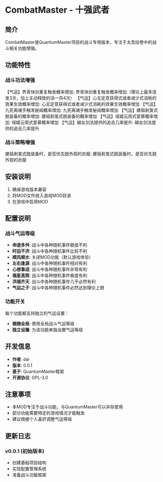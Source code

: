 # CombatMaster - 十强武者

## 简介
CombatMaster是QuantumMaster项目的战斗专用版本，专注于太吾绘卷中的战斗相关功能增强。

## 功能特性

### 战斗功法增强
【气运】界青快剑重复触发概率增加: 界青快剑重复触发概率增加（理论上最多连发3次，加上主动释放的话一共4次）
【气运】心无定意获得式或者减少式消耗的效果生效概率增加: 心无定意获得式或者减少式消耗的效果生效概率增加
【气运】九死离魂手触发秘闻概率增加: 九死离魂手触发秘闻概率增加
【气运】嫘祖剥茧式脱装备的概率增加: 嫘祖剥茧式脱装备的概率增加
【气运】瑶姬云雨式爱慕概率增加: 瑶姬云雨式爱慕概率增加
【气运】越女剑法提供的追击几率提升: 越女剑法提供的追击几率提升

### 战斗策略增强
嫘祖剥茧式脱装备时，是否优先脱外观的衣服: 嫘祖剥茧式脱装备时，是否优先脱外观的衣服

## 安装说明
1. 确保游戏版本兼容
2. 将MOD文件放入游戏MOD目录
3. 在游戏中启用MOD

## 配置说明
### 战斗气运等级
- **命途多舛**: 战斗中各种随机事件极度不利
- **时运不济**: 战斗中各种随机事件比较不利  
- **顺风顺水**: 关闭MOD功能（默认游戏体验）
- **左右逢源**: 战斗中各种随机事件相对有利
- **心想事成**: 战斗中各种随机事件非常有利
- **福星高照**: 战斗中各种随机事件极度有利
- **洪福齐天**: 战斗中各种随机事件几乎必然有利
- **气运之子**: 战斗中各种随机事件必然达到理论上限

### 功能开关
每个功能都支持独立的气运设置：
- **跟随全局**: 使用全局战斗气运等级
- **独立设置**: 为该功能单独设置气运等级

## 开发信息
- **作者**: dai
- **版本**: 0.0.1  
- **基于**: QuantumMaster框架
- **开源协议**: GPL-3.0

## 注意事项
- 本MOD专注于战斗功能，与QuantumMaster可以并存使用
- 部分功能需要特定的游戏情况才能触发
- 建议根据个人喜好调整气运等级

## 更新日志
### v0.0.1 (初始版本)
- 创建基础项目结构
- 实现配置管理系统
- 准备战斗功能框架